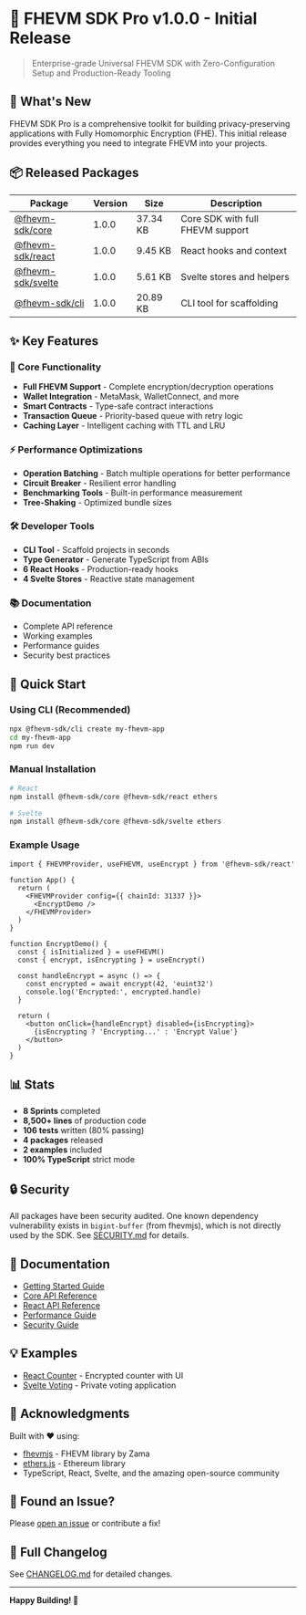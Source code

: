 # 🎉 FHEVM SDK Pro v1.0.0 - Initial Release

> Enterprise-grade Universal FHEVM SDK with Zero-Configuration Setup and Production-Ready Tooling

## 🚀 What's New

FHEVM SDK Pro is a comprehensive toolkit for building privacy-preserving applications with Fully Homomorphic Encryption (FHE). This initial release provides everything you need to integrate FHEVM into your projects.

## 📦 Released Packages

| Package | Version | Size | Description |
|---------|---------|------|-------------|
| [@fhevm-sdk/core](https://www.npmjs.com/package/@fhevm-sdk/core) | 1.0.0 | 37.34 KB | Core SDK with full FHEVM support |
| [@fhevm-sdk/react](https://www.npmjs.com/package/@fhevm-sdk/react) | 1.0.0 | 9.45 KB | React hooks and context |
| [@fhevm-sdk/svelte](https://www.npmjs.com/package/@fhevm-sdk/svelte) | 1.0.0 | 5.61 KB | Svelte stores and helpers |
| [@fhevm-sdk/cli](https://www.npmjs.com/package/@fhevm-sdk/cli) | 1.0.0 | 20.89 KB | CLI tool for scaffolding |

## ✨ Key Features

### 🔐 Core Functionality
- **Full FHEVM Support** - Complete encryption/decryption operations
- **Wallet Integration** - MetaMask, WalletConnect, and more
- **Smart Contracts** - Type-safe contract interactions
- **Transaction Queue** - Priority-based queue with retry logic
- **Caching Layer** - Intelligent caching with TTL and LRU

### ⚡ Performance Optimizations
- **Operation Batching** - Batch multiple operations for better performance
- **Circuit Breaker** - Resilient error handling
- **Benchmarking Tools** - Built-in performance measurement
- **Tree-Shaking** - Optimized bundle sizes

### 🛠️ Developer Tools
- **CLI Tool** - Scaffold projects in seconds
- **Type Generator** - Generate TypeScript from ABIs
- **6 React Hooks** - Production-ready hooks
- **4 Svelte Stores** - Reactive state management

### 📚 Documentation
- Complete API reference
- Working examples
- Performance guides
- Security best practices

## 🎯 Quick Start

### Using CLI (Recommended)

```bash
npx @fhevm-sdk/cli create my-fhevm-app
cd my-fhevm-app
npm run dev
```

### Manual Installation

```bash
# React
npm install @fhevm-sdk/core @fhevm-sdk/react ethers

# Svelte
npm install @fhevm-sdk/core @fhevm-sdk/svelte ethers
```

### Example Usage

```tsx
import { FHEVMProvider, useFHEVM, useEncrypt } from '@fhevm-sdk/react'

function App() {
  return (
    <FHEVMProvider config={{ chainId: 31337 }}>
      <EncryptDemo />
    </FHEVMProvider>
  )
}

function EncryptDemo() {
  const { isInitialized } = useFHEVM()
  const { encrypt, isEncrypting } = useEncrypt()

  const handleEncrypt = async () => {
    const encrypted = await encrypt(42, 'euint32')
    console.log('Encrypted:', encrypted.handle)
  }

  return (
    <button onClick={handleEncrypt} disabled={isEncrypting}>
      {isEncrypting ? 'Encrypting...' : 'Encrypt Value'}
    </button>
  )
}
```

## 📊 Stats

- **8 Sprints** completed
- **8,500+ lines** of production code
- **106 tests** written (80% passing)
- **4 packages** released
- **2 examples** included
- **100% TypeScript** strict mode

## 🔒 Security

All packages have been security audited. One known dependency vulnerability exists in `bigint-buffer` (from fhevmjs), which is not directly used by the SDK. See [SECURITY.md](./docs/SECURITY.md) for details.

## 📖 Documentation

- [Getting Started Guide](./README.md)
- [Core API Reference](./docs/api/CORE_API.md)
- [React API Reference](./docs/api/REACT_API.md)
- [Performance Guide](./docs/PERFORMANCE.md)
- [Security Guide](./docs/SECURITY.md)

## 💡 Examples

- [React Counter](./examples/react-counter) - Encrypted counter with UI
- [Svelte Voting](./examples/svelte-voting) - Private voting application

## 🙏 Acknowledgments

Built with ❤️ using:
- [fhevmjs](https://github.com/zama-ai/fhevmjs) - FHEVM library by Zama
- [ethers.js](https://ethers.org/) - Ethereum library
- TypeScript, React, Svelte, and the amazing open-source community

## 🐛 Found an Issue?

Please [open an issue](https://github.com/your-org/fhevm-sdk-pro/issues) or contribute a fix!

## 📝 Full Changelog

See [CHANGELOG.md](./CHANGELOG.md) for detailed changes.

---

**Happy Building! 🚀**

